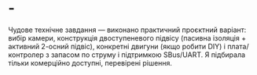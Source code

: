 # -
Чудове технічне завдання — виконано практичний проєктний варіант: вибір камери, конструкція двоступеневого підвісу (пасивна ізоляція + активний 2-осний підвіс), конкретні двигуни (якщо робити DIY) і плата/контролер з запасом по струму і підтримкою SBus/UART. Я підбирала тільки комерційно доступні, перевірені рішення.
